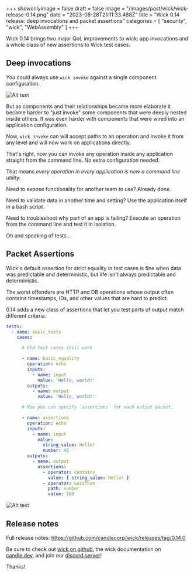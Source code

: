 
+++
showonlyimage = false
draft = false
image = "/images/post/wick/wick-release-0.14.png"
date = "2023-08-28T21:11:33.488Z"
title = "Wick 0.14 release: deep invocations and packet assertions"
categories = [ "security", "wick", "WebAssembly" ]
+++

Wick 0.14 brings two major QoL improvements to wick: app invocations and a whole class of new assertions to Wick test cases.

## Deep invocations

You could always use `wick invoke` against a single component configuration.

![Alt text](/images/post/wick/wick-invoke.gif "wick invoke output")

But as components and their relationships became more elaborate it became harder to "just invoke" some components that were deeply nested inside others. It was even harder with components that were wired into an application configuration.

Now, `wick invoke` can will accept paths to an operation and invoke it from any level and will now work on applications directly.

That's right, now you can invoke any operation inside any application straight from the command line. No extra configuration needed.

That means *every operation in every application is now a command line utility.*

Need to expose functionality for another team to use? Already done.

Need to validate data in another time and setting? Use the application itself in a bash script.

Need to troubleshoot why part of an app is failing? Execute an operation from the command line and test it in isolation.

Oh and speaking of tests...

## Packet Assertions

Wick's default assertion for strict equality in test cases is fine when data was predictable and deterministic, but life isn't always predictable and deterministic.

The worst offenders are HTTP and DB operations whose output often contains timestamps, IDs, and other values that are hard to predict.

0.14 adds a new class of assertions that let you test parts of output match different criteria.

```yaml
tests:
  - name: basic_tests
    cases:

      # Old test cases still work

      - name: basic_equality
        operation: echo
        inputs:
          - name: input
            value: 'Hello, world!'
        outputs:
          - name: output
            value: 'Hello, world!'

      # Now you can specify `assertions` for each output packet.

      - name: assertions
        operation: echo
        inputs:
          - name: input
            value:
              string_value: Hello!
              number: 42
        outputs:
          - name: output
            assertions:
              - operator: Contains
                value: { string_value: Hello! }
              - operator: LessThan
                path: number
                value: 100
```

![Alt text](/images/post/wick/wick-test.gif "wick test command output")

## Release notes

Full release notes: https://github.com/candlecorp/wick/releases/tag/0.14.0

Be sure to check out [wick on github](https://github.com/candlecorp/wick), the wick documentation on [candle.dev](https://candle.dev/docs/wick/guide/), and join our [discord server](https://discord.gg/candle)!

Thanks!